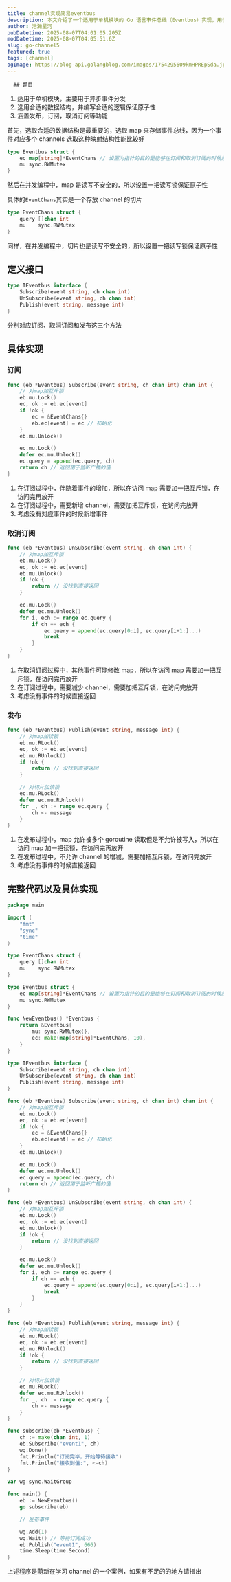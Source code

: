 ```yaml
---
title: channel实现简易eventbus
description: 本文介绍了一个适用于单机模块的 Go 语言事件总线（Eventbus）实现，用于异步事件的发布与订阅。通过 map[string]EventChans 管理事件与多个通道的映射关系，并结合读写锁 sync.RWMutex 保证并发安全，实现了 Subscribe、UnSubscribe、Publish 三个核心方法，展示了如何安全高效地进行事件分发。适合 Go 初学者理解 channel 和并发控制。
author: 浩瀚星河
pubDatetime: 2025-08-07T04:01:05.205Z
modDatetime: 2025-08-07T04:05:51.6Z
slug: go-channel5
featured: true
tags: [channel]
ogImage: https://blog-api.golangblog.com/images/1754295609kmHPREpSda.jpg
---
```


      ## 题目

1. 适用于单机模块，主要用于异步事件分发
2. 选用合适的数据结构，并编写合适的逻辑保证原子性
3. 涵盖发布，订阅，取消订阅等功能

首先，选取合适的数据结构是最重要的，选取 map 来存储事件总线，因为一个事件对应多个 channels 选取这种映射结构性能比较好

```go
type Eventbus struct {
	ec map[string]*EventChans // 设置为指针的目的是能够在订阅和取消订阅的时候原地修改
	mu sync.RWMutex
}
```

然后在并发编程中，map 是读写不安全的，所以设置一把读写锁保证原子性

具体的`EventChans`其实是一个存放 channel 的切片

```go
type EventChans struct {
	query []chan int
	mu    sync.RWMutex
}
```

同样，在并发编程中，切片也是读写不安全的，所以设置一把读写锁保证原子性

## 定义接口

```go
type IEventbus interface {
	Subscribe(event string, ch chan int)
	UnSubscribe(event string, ch chan int)
	Publish(event string, message int)
}
```

分别对应订阅、取消订阅和发布这三个方法

## 具体实现

### 订阅

```go
func (eb *Eventbus) Subscribe(event string, ch chan int) chan int {
	// 对map加互斥锁
	eb.mu.Lock()
	ec, ok := eb.ec[event]
	if !ok {
		ec = &EventChans{}
		eb.ec[event] = ec // 初始化
	}
	eb.mu.Unlock()

	ec.mu.Lock()
	defer ec.mu.Unlock()
	ec.query = append(ec.query, ch)
	return ch // 返回用于监听广播的值
}
```

1. 在订阅过程中，伴随着事件的增加，所以在访问 map 需要加一把互斥锁，在访问完再放开
2. 在订阅过程中，需要新增 channel，需要加把互斥锁，在访问完放开
3. 考虑没有对应事件的时候新增事件

### 取消订阅

```go
func (eb *Eventbus) UnSubscribe(event string, ch chan int) {
	// 对map加互斥锁
	eb.mu.Lock()
	ec, ok := eb.ec[event]
	eb.mu.Unlock()
	if !ok {
		return // 没找到直接返回
	}

	ec.mu.Lock()
	defer ec.mu.Unlock()
	for i, ech := range ec.query {
		if ch == ech {
			ec.query = append(ec.query[0:i], ec.query[i+1:]...)
			break
		}
	}
}
```

1. 在取消订阅过程中，其他事件可能修改 map，所以在访问 map 需要加一把互斥锁，在访问完再放开
2. 在订阅过程中，需要减少 channel，需要加把互斥锁，在访问完放开
3. 考虑没有事件的时候直接返回

### 发布

```go
func (eb *Eventbus) Publish(event string, message int) {
	// 对map加读锁
	eb.mu.RLock()
	ec, ok := eb.ec[event]
	eb.mu.RUnlock()
	if !ok {
		return // 没找到直接返回
	}

	// 对切片加读锁
	ec.mu.RLock()
	defer ec.mu.RUnlock()
	for _, ch := range ec.query {
		ch <- message
	}
}
```

1. 在发布过程中，map 允许被多个 goroutine 读取但是不允许被写入，所以在访问 map 加一把读锁，在访问完再放开
2. 在发布过程中，不允许 channel 的增减，需要加把互斥锁，在访问完放开
3. 考虑没有事件的时候直接返回

## 完整代码以及具体实现

```go
package main

import (
	"fmt"
	"sync"
	"time"
)

type EventChans struct {
	query []chan int
	mu    sync.RWMutex
}

type Eventbus struct {
	ec map[string]*EventChans // 设置为指针的目的是能够在订阅和取消订阅的时候原地修改
	mu sync.RWMutex
}

func NewEventbus() *Eventbus {
	return &Eventbus{
		mu: sync.RWMutex{},
		ec: make(map[string]*EventChans, 10),
	}
}

type IEventbus interface {
	Subscribe(event string, ch chan int)
	UnSubscribe(event string, ch chan int)
	Publish(event string, message int)
}

func (eb *Eventbus) Subscribe(event string, ch chan int) chan int {
	// 对map加互斥锁
	eb.mu.Lock()
	ec, ok := eb.ec[event]
	if !ok {
		ec = &EventChans{}
		eb.ec[event] = ec // 初始化
	}
	eb.mu.Unlock()

	ec.mu.Lock()
	defer ec.mu.Unlock()
	ec.query = append(ec.query, ch)
	return ch // 返回用于监听广播的值
}

func (eb *Eventbus) UnSubscribe(event string, ch chan int) {
	// 对map加互斥锁
	eb.mu.Lock()
	ec, ok := eb.ec[event]
	eb.mu.Unlock()
	if !ok {
		return // 没找到直接返回
	}

	ec.mu.Lock()
	defer ec.mu.Unlock()
	for i, ech := range ec.query {
		if ch == ech {
			ec.query = append(ec.query[0:i], ec.query[i+1:]...)
			break
		}
	}
}

func (eb *Eventbus) Publish(event string, message int) {
	// 对map加读锁
	eb.mu.RLock()
	ec, ok := eb.ec[event]
	eb.mu.RUnlock()
	if !ok {
		return // 没找到直接返回
	}

	// 对切片加读锁
	ec.mu.RLock()
	defer ec.mu.RUnlock()
	for _, ch := range ec.query {
		ch <- message
	}
}

func subscribe(eb *Eventbus) {
	ch := make(chan int, 1)
	eb.Subscribe("event1", ch)
	wg.Done()
	fmt.Println("订阅完毕，开始等待接收")
	fmt.Println("接收到值:", <-ch)
}

var wg sync.WaitGroup

func main() {
	eb := NewEventbus()
	go subscribe(eb)

	// 发布事件

	wg.Add(1)
	wg.Wait() // 等待订阅成功
	eb.Publish("event1", 666)
	time.Sleep(time.Second)
}
```

上述程序是萌新在学习 channel 的一个案例，如果有不足的的地方请指出
